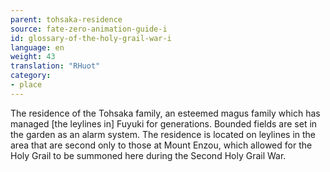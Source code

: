 ```yaml
---
parent: tohsaka-residence
source: fate-zero-animation-guide-i
id: glossary-of-the-holy-grail-war-i
language: en
weight: 43
translation: "RHuot"
category:
- place
---
```


The residence of the Tohsaka family, an esteemed magus family which has managed [the leylines in] Fuyuki for generations. Bounded fields are set in the garden as an alarm system. The residence is located on leylines in the area that are second only to those at Mount Enzou, which allowed for the Holy Grail to be summoned here during the Second Holy Grail War.
